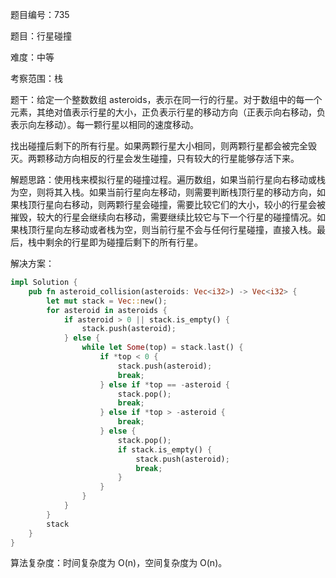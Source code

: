 题目编号：735

题目：行星碰撞

难度：中等

考察范围：栈

题干：给定一个整数数组 asteroids，表示在同一行的行星。对于数组中的每一个元素，其绝对值表示行星的大小，正负表示行星的移动方向（正表示向右移动，负表示向左移动）。每一颗行星以相同的速度移动。

找出碰撞后剩下的所有行星。如果两颗行星大小相同，则两颗行星都会被完全毁灭。两颗移动方向相反的行星会发生碰撞，只有较大的行星能够存活下来。

解题思路：使用栈来模拟行星的碰撞过程。遍历数组，如果当前行星向右移动或栈为空，则将其入栈。如果当前行星向左移动，则需要判断栈顶行星的移动方向，如果栈顶行星向右移动，则两颗行星会碰撞，需要比较它们的大小，较小的行星会被摧毁，较大的行星会继续向右移动，需要继续比较它与下一个行星的碰撞情况。如果栈顶行星向左移动或者栈为空，则当前行星不会与任何行星碰撞，直接入栈。最后，栈中剩余的行星即为碰撞后剩下的所有行星。

解决方案：

```rust
impl Solution {
    pub fn asteroid_collision(asteroids: Vec<i32>) -> Vec<i32> {
        let mut stack = Vec::new();
        for asteroid in asteroids {
            if asteroid > 0 || stack.is_empty() {
                stack.push(asteroid);
            } else {
                while let Some(top) = stack.last() {
                    if *top < 0 {
                        stack.push(asteroid);
                        break;
                    } else if *top == -asteroid {
                        stack.pop();
                        break;
                    } else if *top > -asteroid {
                        break;
                    } else {
                        stack.pop();
                        if stack.is_empty() {
                            stack.push(asteroid);
                            break;
                        }
                    }
                }
            }
        }
        stack
    }
}
```

算法复杂度：时间复杂度为 O(n)，空间复杂度为 O(n)。